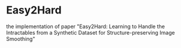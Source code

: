 # Easy2Hard
the implementation of paper "Easy2Hard: Learning to Handle the Intractables from a Synthetic Dataset for Structure-preserving Image Smoothing"
